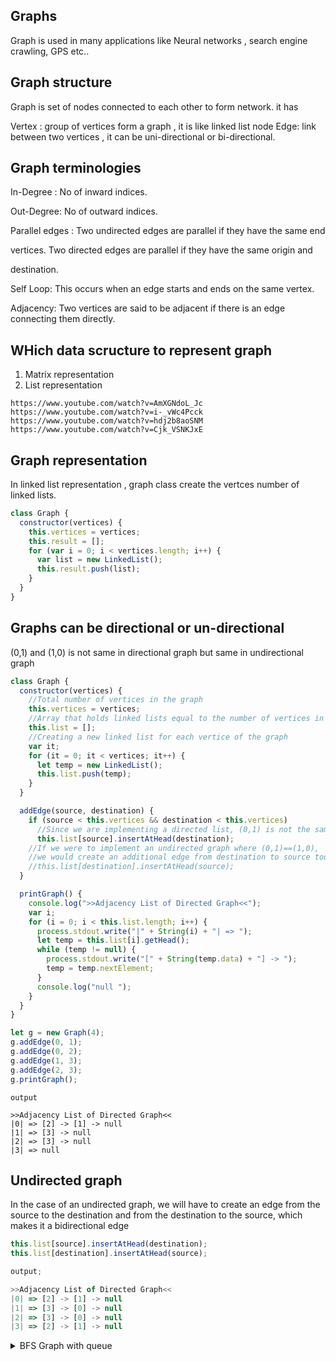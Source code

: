 ## Graphs

Graph is used in many applications like Neural networks , search engine crawling,
GPS etc..

## Graph structure

Graph is set of nodes connected to each other to form network.
it has

Vertex : group of vertices form a graph , it is like linked list node
Edge: link between two vertices , it can be uni-directional or bi-directional.

## Graph terminologies

In-Degree : No of inward indices.

Out-Degree: No of outward indices.

Parallel edges : Two undirected edges are parallel​ if they have the same end

vertices. Two directed edges are parallel if they have the same origin and

destination.

Self Loop: This occurs when an edge starts and ends on the same vertex.

Adjacency: Two vertices are said to be adjacent if there is an edge connecting them directly.

## WHich data scructure to represent graph

1. Matrix representation
2. List representation

```
https://www.youtube.com/watch?v=AmXGNdoL_Jc
https://www.youtube.com/watch?v=i-_vWc4Pcck
https://www.youtube.com/watch?v=hdj2b8aoSNM
https://www.youtube.com/watch?v=Cjk_VSNKJxE
```

## Graph representation

In linked list representation , graph class create the
vertces number of linked lists.

```javascript
class Graph {
  constructor(vertices) {
    this.vertices = vertices;
    this.result = [];
    for (var i = 0; i < vertices.length; i++) {
      var list = new LinkedList();
      this.result.push(list);
    }
  }
}
```

## Graphs can be directional or un-directional

(0,1) and (1,0) is not same in directional graph but
same in undirectional graph

```javascript
class Graph {
  constructor(vertices) {
    //Total number of vertices in the graph
    this.vertices = vertices;
    //Array that holds linked lists equal to the number of vertices in the graph
    this.list = [];
    //Creating a new linked list for each vertice of the graph
    var it;
    for (it = 0; it < vertices; it++) {
      let temp = new LinkedList();
      this.list.push(temp);
    }
  }

  addEdge(source, destination) {
    if (source < this.vertices && destination < this.vertices)
      //Since we are implementing a directed list, (0,1) is not the same as (1,0)
      this.list[source].insertAtHead(destination);
    //If we were to implement an undirected graph where (0,1)==(1,0),
    //we would create an additional edge from destination to source too:
    //this.list[destination].insertAtHead(source);
  }

  printGraph() {
    console.log(">>Adjacency List of Directed Graph<<");
    var i;
    for (i = 0; i < this.list.length; i++) {
      process.stdout.write("|" + String(i) + "| => ");
      let temp = this.list[i].getHead();
      while (temp != null) {
        process.stdout.write("[" + String(temp.data) + "] -> ");
        temp = temp.nextElement;
      }
      console.log("null ");
    }
  }
}

let g = new Graph(4);
g.addEdge(0, 1);
g.addEdge(0, 2);
g.addEdge(1, 3);
g.addEdge(2, 3);
g.printGraph();
```

```
output

>>Adjacency List of Directed Graph<<
|0| => [2] -> [1] -> null
|1| => [3] -> null
|2| => [3] -> null
|3| => null
```

## Undirected graph

In the case of an undirected graph, we will have to create an edge from the source to the destination and from the destination to the source, which makes it a bidirectional edge

```javascript
this.list[source].insertAtHead(destination);
this.list[destination].insertAtHead(source);
```

```javascript
output;

>>Adjacency List of Directed Graph<<
|0| => [2] -> [1] -> null
|1| => [3] -> [0] -> null
|2| => [3] -> [0] -> null
|3| => [2] -> [1] -> null
```

<details><summary>BFS Graph with queue
</summary>
<p>

```
https://www.youtube.com/watch?v=mXUZ3jeaQLo
```

```

```

```javascript
function bfsTraversal(g, source) {
  let res = "";
  let visited = [];
  // make an unvisited array
  for (var i = 0; i < g.vertices; i++) {
    visited.push(false);
  }
  for (var i = 0; i < g.vertices; i++) {
    if (!visited[i]) {
      let queue = new Queue();
      queue.enqueue(i);
      visited[source] = true;
      while (queue.isEmpty() === false) {
        let popedvalue = queue.dequeue();
        res = res + String(popedvalue);
        let adjList = g.list[popedvalue].getHead();
        while (adjList !== null) {
          queue.enqueue(adjList.data);
          visited[adjList.data] = true;
          adjList = adjList.nextElement;
        }
      }
    }
  }
  console.log(res);
  return res;
}

let g1 = new Graph(6);
g1.addEdge(1, 2);
g1.addEdge(1, 3);
g1.addEdge(2, 4);
g1.addEdge(2, 5);
g1.printGraph();
bfsTraversal(g1, 0); //013254
```

```
Since this algorithm traverses the whole graph once, its time complexity is O(V + E).
```

</p>

</details>
